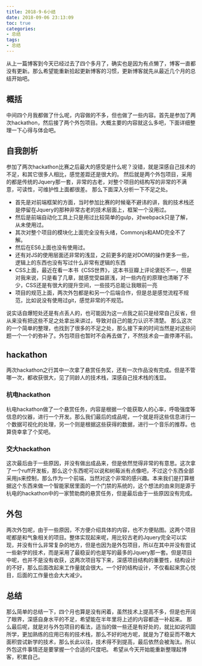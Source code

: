```yaml
---
title: 2018-9-6小结
date: 2018-09-06 23:13:09
toc: true
categories:
- 总结
tags:
- 总结
---
```


从上一篇博客到今天已经过去了四个多月了，确实也是因为有点懒了，博客一直都没有更新。那么希望能重新拾起更新博客的习惯，更新博客就先从最近几个月的总结开始吧。

<!--more-->

## 概括

中间四个月我都做了什么呢，内容做的不多，但也做了一些内容。首先是参加了两次hackathon，然后接了两个外包项目。大概主要的内容就这么多吧，下面详细整理一下心得与体会吧。

## 自我剖析

参加了两次hackathon比赛之后最大的感受是什么呢？没错，就是深感自己技术的不足，和其它很多人相比，感觉差距还是很大的。
然后就是两个外包项目，采用的都是传统的Jquery那一套，非常的古老，对整个项目的结构写的非常的不满意，可读性，可维护性上面都很差。
那么下面深入分析一下不足之处。
* 首先是对前端框架的方面，当时参加比赛的时候毫不避讳的讲，我的技术栈还是停留在Jquery的那种非常古老的技术层面上，框架一个没用过。
* 然后是前端自动化工具上只是用过比较简单的gulp，对webpack只是了解，从未使用过。
* 其次对整个项目的模块化上面完全没有头绪，Commonjs和AMD完全不了解。
* 然后在ES6上面也没有使用过。
* 还有对JS的使用层面还非常的浅显，之前更多的是对DOM的操作更多一些，逻辑上的东西也没有写过什么非常有逻辑的东西
* CSS上面，最近在看一本书《CSS世界》，这本书豆瓣上评论褒贬不一，但是对我来说，只是看了几章，就感觉受益匪浅，对一些内在的原理也清晰了不少，CSS还是有很大的提升空间，一些技巧总能让我眼前一亮
* 项目的规范上面，两次外包都是和另一个后端合作，但是总是感觉流程不规范，比如说没有使用过git，感觉非常的不规范。

说实话自爆短处还是有点丢人的，也可能因为这一点我之前只是经常自己反省，但从来没有把这些不足之处拿出来讲过，导致对自己的能力认识不清楚。
那么这次的一个简单的整理，也找到了很多的不足之处，那么接下来的时间当然是对这些问题一个一个的弥补了。外包项目也暂时不会再去做了，不然技术会一直停滞不前。

## hackathon
两次hackathon之行其中一次拿了悬赏任务奖，还有一次作品没有完成。但是不管哪一次，都收获很大，见了同龄人的技术栈，深感自己技术栈的浅显。

### 杭电hackathon
杭电hackathon做了一个悬赏任务，内容是根据一个能获取人的心率，呼吸强度等信息的仪器，进行一个开发。那么我们最后的成品呢，一个就是将这些信息进行一个数据可视化的处理，另一个则是根据这些获得的数据，进行一个音乐的推荐。也算侥幸拿了个奖吧。

### 交大hackathon
这次最后由于一些原因，并没有做出成品来，但是依然觉得非常的有意思。这次拿了一个ruff开发板，那么这个东西呢可以说和树莓派有点像吧，不过这个东西全部采用js来控制，那么作为一个前端，当然对这个非常的感兴趣。本来我们是打算根据这个东西来做一个智能家居里面的一个门禁的系统的，这个想法的由来则是源于杭电的hackathon中的一家赞助商的悬赏任务，但是最后由于一些原因没有完成。

## 外包
两次外包呢，由于一些原因，不方便介绍具体的内容，也不方便贴图。这两个项目呢都是和气象相关的项目。整体实现起来呢，用比较古老的Jquery完全可以实现，并没有什么非常复杂的地方，但是也因为是外包项目，所以在其中并没有尝试一些新学的技术，而是采用了最稳妥的也是写的最多的Jquery那一套。但是项目中呢，也并不是没有收获，这两次项目写下来，深感项目结构的重要性，结构设计的不好，那么后面改起来工作量就会很大。一个好的结构设计，不仅看起来赏心悦目，后面的工作量也会大大减少。

## 总结
那么简单的总结一下，四个月也算是没有闲着，虽然技术上提高不多，但是也开阔了眼界，深感自身水平的不足，希望能在半年里将上述的内容都逐一补起来。
那么最后呢，就是对与外包项目的看法，适当的做一些还是有好处的，就比如说巩固所学，更加熟练的应用已有的技术栈，那么不好的地方呢，就是为了稳妥而不敢大面积尝试新学的技术，那么长此以往，技术得不到提高，最后依然会被淘汰。所以外包这件事情还是要掌握一个合适的尺度吧。
希望从今天开始能重新整理起博客，积累自己。


